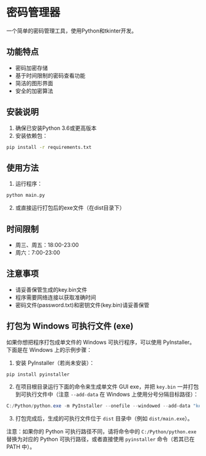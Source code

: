# 密码管理器

一个简单的密码管理工具，使用Python和tkinter开发。

## 功能特点

- 密码加密存储
- 基于时间限制的密码查看功能
- 简洁的图形界面
- 安全的加密算法

## 安装说明

1. 确保已安装Python 3.6或更高版本
2. 安装依赖包：
```bash
pip install -r requirements.txt
```

## 使用方法

1. 运行程序：
```bash
python main.py
```

2. 或直接运行打包后的exe文件（在dist目录下）

## 时间限制

- 周三、周五：18:00-23:00
- 周六：7:00-23:00

## 注意事项

- 请妥善保管生成的key.bin文件
- 程序需要网络连接以获取准确时间
- 密码文件(password.txt)和密钥文件(key.bin)请妥善保管 

## 打包为 Windows 可执行文件 (exe)

如果你想把程序打包成单文件的 Windows 可执行程序，可以使用 PyInstaller。下面是在 Windows 上的示例步骤：

1. 安装 PyInstaller（若尚未安装）：
```powershell
pip install pyinstaller
```

2. 在项目根目录运行下面的命令来生成单文件 GUI exe，并把 `key.bin` 一并打包到可执行文件中（注意 `--add-data` 在 Windows 上使用分号分隔目标路径）：
```powershell
C:/Python/python.exe -m PyInstaller --onefile --windowed --add-data "key.bin;." --icon icon.ico main.py
```

3. 打包完成后，生成的可执行文件位于 `dist` 目录中（例如 `dist/main.exe`）。

注意：如果你的 Python 可执行路径不同，请将命令中的 `C:/Python/python.exe` 替换为对应的 Python 可执行路径，或者直接使用 `pyinstaller` 命令（若其已在 PATH 中）。